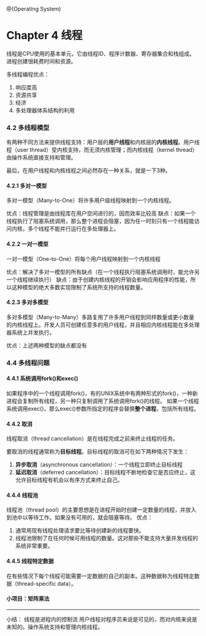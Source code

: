 @(Operating System)

# Chapter 4 线程

线程是CPU使用的基本单元，它由线程ID、程序计数器、寄存器集合和栈组成。
进程创建很耗费时间和资源。

多线程编程优点：
1. 响应度高
2. 资源共享
3. 经济
4. 多处理器体系结构的利用

### 4.2 多线程模型

有两种不同方法来提供线程支持：用户层的**用户线程**和内核层的**内核线程**。用户线程（user thread）受内核支持，而无须内核管理；而内核线程（kernel thread）由操作系统直接支持和管理。

最后，在用户线程和内核线程之间必然存在一种关系，就是一下3种。

#### 4.2.1 多对一模型
多对一模型（Many-to-One）将许多用户级线程映射到一个内核线程。

优点：线程管理是由线程库在用户空间进行的，因而效率比较高
缺点：如果一个线程执行了阻塞系统调用，那么整个进程会阻塞，因为任一时刻只有一个线程能访问内核，多个线程不能并行运行在多处理器上。

#### 4.2.2 一对一模型
一对一模型（One-to-One）将每个用户线程映射到一个内核线程

优点：解决了多对一模型的所有缺点（在一个线程执行阻塞系统调用时，能允许另一个线程继续执行）
缺点：由于创建内核线程的开销会影响应用程序的性能，所以这种模型的绝大多数实现限制了系统所支持的线程数量。

#### 4.2.3 多对多模型
多对多模型（Many-to-Many）多路复用了许多用户线程到同样数量或更小数量的内核线程上。开发人员可创建任意多的用户线程，并且相应内核线程能在多处理器系统上并发执行。

优点：上述两种模型的缺点都没有

### 4.4 多线程问题

#### 4.4.1 系统调用fork()和exec()

如果程序中的一个线程调用fork()，有的UNIX系统中有两种形式的fork()，一种新进程会复制所有线程，另一种只复制调用了系统调用fork()的线程。
如果一个线程系统调用exec()，那么exec()参数所指定的程序会替换**整个进程**，包括所有线程。

#### 4.4.2 取消
线程取消（thread cancellation）是在线程完成之前来终止线程的任务。

要取消的线程通常称为**目标线程**。目标线程的取消可在如下两种情况下发生：
1. **异步取消**（asynchronous cancellation）：一个线程立即终止目标线程
2. **延迟取消**（deferred cancellation）：目标线程不断地检查它是否应终止，这允许目标线程有机会以有序方式来终止自己。

#### 4.4.4 线程池
线程池（thread pool）的主要思想是在进程开始时创建一定数量的线程，并放入到池中以等待工作。如果没有可用的，就会阻塞等待。
优点：
1. 通常用现有线程处理请求要比等待创建新的线程要快。
2. 线程池限制了在任何时候可用线程的数量。这对那些不能支持大量并发线程的系统非常重要。

#### 4.4.5 线程特定数据
在有些情况下每个线程可能需要一定数据的自己的副本。这种数据称为线程特定数据（thread-specific data）。

#### 小项目：矩阵乘法

---

小结：
线程是进程内的控制流
用户线程对程序员来说是可见的，而对内核来说是未知的。操作系统支持和管理内核线程。